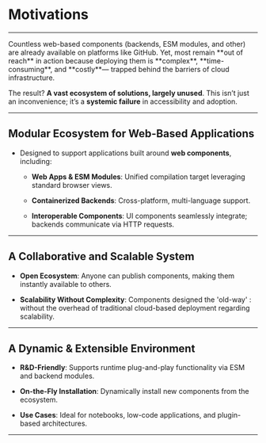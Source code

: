 
# Motivations

---

<note level='hint' title="Untapped Potential">
Countless web-based components (backends, ESM modules, and other) are already available on platforms like GitHub.
Yet, most remain **out of reach** in action because deploying them is **complex**, **time-consuming**, and **costly**—
trapped behind the barriers of cloud infrastructure.

The result? **A vast ecosystem of solutions, largely unused**. 
This isn’t just an inconvenience; it’s a **systemic failure** in accessibility and adoption.
</note>

---

## Modular Ecosystem for Web-Based Applications

* Designed to support applications built around **web components**, including:

  * **Web Apps & ESM Modules**: Unified compilation target leveraging standard browser views.

  * **Containerized Backends**: Cross-platform, multi-language support.

  * **Interoperable Components**: UI components seamlessly integrate; backends communicate via HTTP requests.

---

## A Collaborative and Scalable System

* **Open Ecosystem**: Anyone can publish components, making them instantly available to others.

* **Scalability Without Complexity**: Components designed the 'old-way' : without the overhead of traditional 
  cloud-based deployment regarding scalability.

---

## A Dynamic & Extensible Environment

* **R&D-Friendly**: Supports runtime plug-and-play functionality via ESM and backend modules.

* **On-the-Fly Installation**: Dynamically install new components from the ecosystem.

* **Use Cases**: Ideal for notebooks, low-code applications, and plugin-based architectures.

---

